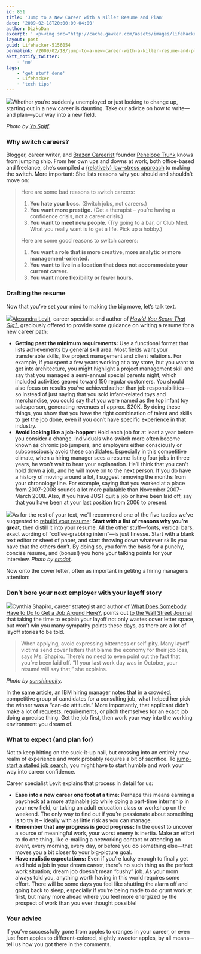 ```yaml
---
id: 851
title: 'Jump to a New Career with a Killer Resume and Plan'
date: '2009-02-18T20:00:00-04:00'
author: DizkoDan
excerpt: ' <p><img src="http://cache.gawker.com/assets/images/lifehacker/2009/02/switch_career_splash.jpg" width="504" height="250" style="display:block;" />Whether you''re suddenly unemployed or just looking to change up, starting out in a new career is daunting. Take our advice on how to write&mdash;and plan&mdash;your way into a new field.</p> <p><em>Photo by <a href="http://www.flickr.com/photos/yospiff/2126043460/">Yo Spiff</a>.</em><br /></p> <h3>Why switch careers?</h3> <p>Blogger, career writer, and <a href="http://brazencareerist.com">Brazen Careerist</a> founder <a href="http://penelopetrunk.com">Penelope Trunk</a> knows from jumping ship. From her own ups and downs at work, both office-based and freelance, she''s compiled a <a href="http://blog.penelopetrunk.com/2006/07/19/career-change-a-relatively-low-stress-approach/">(relatively) low-stress approach</a> to making the switch. More important: She lists reasons why you should and shouldn''t move on:</p> <blockquote> <p>Here are some bad reasons to switch careers:<br /> 1. <strong>You hate your boss.</strong> (Switch jobs, not careers.)<br /> 2. <strong>You want more prestige.</strong> (Get a therapist - you''re having a confidence crisis, not a career crisis.)<br /> 3. <strong>You want to meet new people.</strong> (Try going to a bar, or Club Med. What you really want is to get a life. Pick up a hobby.)</p> <p>Here are some good reasons to switch careers:<br /> 1. <strong>You want a role that is more creative, more analytic or more management-oriented.</strong><br /> 2. <strong>You want to live in a location that does not accommodate your current career.</strong><br /> 3. <strong>You want more flexibility or fewer hours.</strong></p> </blockquote> <h3>Drafting the resume</h3> <p>Now that you''ve set your mind to making the big move, let''s talk text.</p> <p><img src="http://cache.gawker.com/assets/images/lifehacker/2009/02/how_score_gig.png" width="225" height="263" class="right" align="right"/><a href="http://alexandralevit.com">Alexandra Levit</a>, career specialist and author of <a href="http://www.amazon.com/exec/obidos/ASIN/0345496299/ref=nosim/gizmodo-20"><em>How''d You Score That Gig?</em></a>, graciously offered to provide some guidance on writing a resume for a new career path:</p> <ul> <li><strong>Getting past the minimum requirements:</strong> Use a functional format that lists achievements by general skill area. Most fields want your transferable skills, like project management and client relations. <p>For example, if you spent a few years working at a toy store, but you want to get into architecture, you might highlight a project management skill and say that you managed a semi-annual special parents night, which included activities geared toward 150 regular customers. You should also focus on results you''ve achieved rather than job responsibilities&mdash;so instead of just saying that you sold infant-related toys and merchandise, you could say that you were named as the top infant toy salesperson, generating revenues of approx. $20K. By doing these things, you show that you have the right combination of talent and skills to get the job done, even if you don''t have specific experience in that industry.</p> </li> <li><strong>Avoid looking like a job-hopper:</strong> Hold each job for at least a year before you consider a change. Individuals who switch more often become known as chronic job jumpers, and employers either consciously or subconsciously avoid these candidates. Especially in this competitive climate, when a hiring manager sees a resume listing four jobs in three years, he won''t wait to hear your explanation. He''ll think that you can''t hold down a job, and he will move on to the next person. <p>If you do have a history of moving around a lot, I suggest removing the months from your chronology line. For example, saying that you worked at a place from 2007-2008 sounds a lot more palatable than November 2007-March 2008. Also, if you have JUST quit a job or have been laid off, say that you have been at your last position from 2006 to present.</p> </li> </ul> <p><img src="http://cache.gawker.com/assets/images/lifehacker/2009/02/writing.jpg" width="250" height="189"/>As for the rest of your text, we''ll recommend one of the five tactics we''ve suggested to <a href="http://lifehacker.com/5042344/rebuild-your-resume-with-five-simple-fixes">rebuild your resume</a>: <strong>Start with a list of reasons why you''re great</strong>, then distill it into your resume. All the other stuff&mdash;fonts, vertical bars, exact wording of "coffee-grabbing intern"&mdash;is just finesse. Start with a blank text editor or sheet of paper, and start throwing down whatever skills you have that the others don''t. By doing so, you form the basis for a punchy, concise resume, and (bonus!) you hone your talking points for your interview. <em>Photo by <a href="http://www.flickr.com/photos/emdot/81692223/">emdot</a>.</em></p> <p>Now onto the cover letter, often as important in getitng a hiring manager''s attention:</p> <h3>Don''t bore your next employer with your layoff story</h3> <p><img src="http://cache.gawker.com/assets/images/lifehacker/2009/02/bored_looking_01.jpg" height="239" width="250" class="right" align="right"/>Cynthia Shapiro, career strategist and author of <a href="http://www.amazon.com/exec/obidos/ASIN/0312373341/ref=nosim/gizmodo-20">What Does Somebody Have to Do to Get a Job Around Here?</a>, points out <a href="http://online.wsj.com/article/SB122876529597488855.html">to the Wall Street Journal</a> that taking the time to explain your layoff not only wastes cover letter space, but won''t win you many sympathy points these days, as there are a lot of layoff stories to be told.</p> <blockquote> <p>When applying, avoid expressing bitterness or self-pity. Many layoff victims send cover letters that blame the economy for their job loss, says Ms. Shapiro. There''s no need to even point out the fact that you''ve been laid off. "If your last work day was in October, your résumé will say that," she explains.</p> </blockquote> <p><em>Photo by <a href="http://www.flickr.com/photos/sunshinecity/2498274404/">sunshinecity</a>.</em></p> <p>In the <a href="http://online.wsj.com/article/SB122876529597488855.html">same article</a>, an IBM hiring manager notes that in a crowded, competitive group of candidates for a consulting job, what helped her pick the winner was a "can-do attitude." More importantly, that applicant didn''t make a lot of requests, requirements, or pitch themselves for an exact job doing a precise thing. Get the job first, then work your way into the working environment you dream of.</p> <h3>What to expect (and plan for)</h3> <p>Not to keep hitting on the suck-it-up nail, but crossing into an entirely new realm of experience and work probably requires a bit of sacrifice. To <a href="http://lifehacker.com/5043382/make-a-comeback-in-a-stalled-job-search">jump-start a stalled job search</a>, you might have to start humble and work your way into career confidence.</p> <p>Career specialist Levit explains that process in detail for us:</p> <ul> <li><strong>Ease into a new career one foot at a time:</strong> Perhaps this means earning a paycheck at a more attainable job while doing a part-time internship in your new field, or taking an adult education class or workshop on the weekend. The only way to find out if you''re passionate about something is to try it – ideally with as little risk as you can manage.</li> <li><strong>Remember that any progress is good progress:</strong> In the quest to uncover a source of meaningful work, your worst enemy is inertia. Make an effort to do one thing, like e-mailing a networking contact or attending an event, every morning, every day, or before you do something else&mdash;that moves you a bit closer to your big-picture goal.</li> <li><strong>Have realistic expectations:</strong> Even if you''re lucky enough to finally get and hold a job in your dream career, there''s no such thing as the perfect work situation; dream job doesn''t mean "cushy" job. As your mom always told you, anything worth having in this world requires some effort. There will be some days you feel like shutting the alarm off and going back to sleep, especially if you''re being made to do grunt work at first, but many more ahead where you feel more energized by the prospect of work than you ever thought possible!</li> </ul> <br /> <h3>Your advice</h3> <p>If you''ve successfully gone from apples to oranges in your career, or even just from apples to different-colored, slightly sweeter apples, by all means&mdash;tell us how you got there in the comments.</p> '
layout: post
guid: Lifehacker-5156054
permalink: /2009/02/18/jump-to-a-new-career-with-a-killer-resume-and-plan/
aktt_notify_twitter:
    - 'no'
tags:
    - 'get stuff done'
    - Lifehacker
    - 'tech tips'
---
```


![](http://cache.gawker.com/assets/images/lifehacker/2009/02/switch_career_splash.jpg)Whether you’re suddenly unemployed or just looking to change up, starting out in a new career is daunting. Take our advice on how to write—and plan—your way into a new field.

*Photo by [Yo Spiff](http://www.flickr.com/photos/yospiff/2126043460/).*

### Why switch careers?

Blogger, career writer, and [Brazen Careerist](http://brazencareerist.com) founder [Penelope Trunk](http://penelopetrunk.com) knows from jumping ship. From her own ups and downs at work, both office-based and freelance, she’s compiled a [(relatively) low-stress approach](http://blog.penelopetrunk.com/2006/07/19/career-change-a-relatively-low-stress-approach/) to making the switch. More important: She lists reasons why you should and shouldn’t move on:

> Here are some bad reasons to switch careers:  
>  1. **You hate your boss.** (Switch jobs, not careers.)  
>  2. **You want more prestige.** (Get a therapist – you’re having a confidence crisis, not a career crisis.)  
>  3. **You want to meet new people.** (Try going to a bar, or Club Med. What you really want is to get a life. Pick up a hobby.)
> 
> Here are some good reasons to switch careers:  
>  1. **You want a role that is more creative, more analytic or more management-oriented.**  
>  2. **You want to live in a location that does not accommodate your current career.**  
>  3. **You want more flexibility or fewer hours.**

### Drafting the resume

Now that you’ve set your mind to making the big move, let’s talk text.

![](http://cache.gawker.com/assets/images/lifehacker/2009/02/how_score_gig.png)[Alexandra Levit](http://alexandralevit.com), career specialist and author of [*How’d You Score That Gig?*](http://www.amazon.com/exec/obidos/ASIN/0345496299/ref=nosim/gizmodo-20), graciously offered to provide some guidance on writing a resume for a new career path:

- **Getting past the minimum requirements:** Use a functional format that lists achievements by general skill area. Most fields want your transferable skills, like project management and client relations. For example, if you spent a few years working at a toy store, but you want to get into architecture, you might highlight a project management skill and say that you managed a semi-annual special parents night, which included activities geared toward 150 regular customers. You should also focus on results you’ve achieved rather than job responsibilities—so instead of just saying that you sold infant-related toys and merchandise, you could say that you were named as the top infant toy salesperson, generating revenues of approx. $20K. By doing these things, you show that you have the right combination of talent and skills to get the job done, even if you don’t have specific experience in that industry.
- **Avoid looking like a job-hopper:** Hold each job for at least a year before you consider a change. Individuals who switch more often become known as chronic job jumpers, and employers either consciously or subconsciously avoid these candidates. Especially in this competitive climate, when a hiring manager sees a resume listing four jobs in three years, he won’t wait to hear your explanation. He’ll think that you can’t hold down a job, and he will move on to the next person. If you do have a history of moving around a lot, I suggest removing the months from your chronology line. For example, saying that you worked at a place from 2007-2008 sounds a lot more palatable than November 2007-March 2008. Also, if you have JUST quit a job or have been laid off, say that you have been at your last position from 2006 to present.

![](http://cache.gawker.com/assets/images/lifehacker/2009/02/writing.jpg)As for the rest of your text, we’ll recommend one of the five tactics we’ve suggested to [rebuild your resume](http://lifehacker.com/5042344/rebuild-your-resume-with-five-simple-fixes): **Start with a list of reasons why you’re great**, then distill it into your resume. All the other stuff—fonts, vertical bars, exact wording of “coffee-grabbing intern”—is just finesse. Start with a blank text editor or sheet of paper, and start throwing down whatever skills you have that the others don’t. By doing so, you form the basis for a punchy, concise resume, and (bonus!) you hone your talking points for your interview. *Photo by [emdot](http://www.flickr.com/photos/emdot/81692223/).*

Now onto the cover letter, often as important in getitng a hiring manager’s attention:

### Don’t bore your next employer with your layoff story

![](http://cache.gawker.com/assets/images/lifehacker/2009/02/bored_looking_01.jpg)Cynthia Shapiro, career strategist and author of [What Does Somebody Have to Do to Get a Job Around Here?](http://www.amazon.com/exec/obidos/ASIN/0312373341/ref=nosim/gizmodo-20), points out [to the Wall Street Journal](http://online.wsj.com/article/SB122876529597488855.html) that taking the time to explain your layoff not only wastes cover letter space, but won’t win you many sympathy points these days, as there are a lot of layoff stories to be told.

> When applying, avoid expressing bitterness or self-pity. Many layoff victims send cover letters that blame the economy for their job loss, says Ms. Shapiro. There’s no need to even point out the fact that you’ve been laid off. “If your last work day was in October, your résumé will say that,” she explains.

*Photo by [sunshinecity](http://www.flickr.com/photos/sunshinecity/2498274404/).*

In the [same article](http://online.wsj.com/article/SB122876529597488855.html), an IBM hiring manager notes that in a crowded, competitive group of candidates for a consulting job, what helped her pick the winner was a “can-do attitude.” More importantly, that applicant didn’t make a lot of requests, requirements, or pitch themselves for an exact job doing a precise thing. Get the job first, then work your way into the working environment you dream of.

### What to expect (and plan for)

Not to keep hitting on the suck-it-up nail, but crossing into an entirely new realm of experience and work probably requires a bit of sacrifice. To [jump-start a stalled job search](http://lifehacker.com/5043382/make-a-comeback-in-a-stalled-job-search), you might have to start humble and work your way into career confidence.

Career specialist Levit explains that process in detail for us:

- **Ease into a new career one foot at a time:** Perhaps this means earning a paycheck at a more attainable job while doing a part-time internship in your new field, or taking an adult education class or workshop on the weekend. The only way to find out if you’re passionate about something is to try it – ideally with as little risk as you can manage.
- **Remember that any progress is good progress:** In the quest to uncover a source of meaningful work, your worst enemy is inertia. Make an effort to do one thing, like e-mailing a networking contact or attending an event, every morning, every day, or before you do something else—that moves you a bit closer to your big-picture goal.
- **Have realistic expectations:** Even if you’re lucky enough to finally get and hold a job in your dream career, there’s no such thing as the perfect work situation; dream job doesn’t mean “cushy” job. As your mom always told you, anything worth having in this world requires some effort. There will be some days you feel like shutting the alarm off and going back to sleep, especially if you’re being made to do grunt work at first, but many more ahead where you feel more energized by the prospect of work than you ever thought possible!

### Your advice

If you’ve successfully gone from apples to oranges in your career, or even just from apples to different-colored, slightly sweeter apples, by all means—tell us how you got there in the comments.
